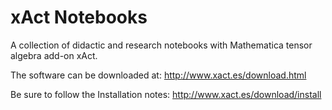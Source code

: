 # xAct Notebooks

A collection of didactic and research notebooks with Mathematica tensor algebra add-on xAct.

The software can be downloaded at:
http://www.xact.es/download.html

Be sure to follow the Installation notes:
http://www.xact.es/download/install
